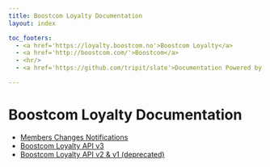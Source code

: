 ```yaml
---
title: Boostcom Loyalty Documentation
layout: index

toc_footers:
  - <a href='https://loyalty.boostcom.no'>Boostcom Loyalty</a>
  - <a href='http://boostcom.com/'>Boostcom</a>
  - <hr/>
  - <a href='https://github.com/tripit/slate'>Documentation Powered by Slate</a>

---
```


# Boostcom Loyalty Documentation

* <a href='/members-changes-notifications/'>Members Changes Notifications</a>
* <a href='/bl-api/v3/'>Boostcom Loyalty API v3</a>
* <a href='/bl-api/v2+v1/'>Boostcom Loyalty API v2 & v1 (deprecated)</a>
